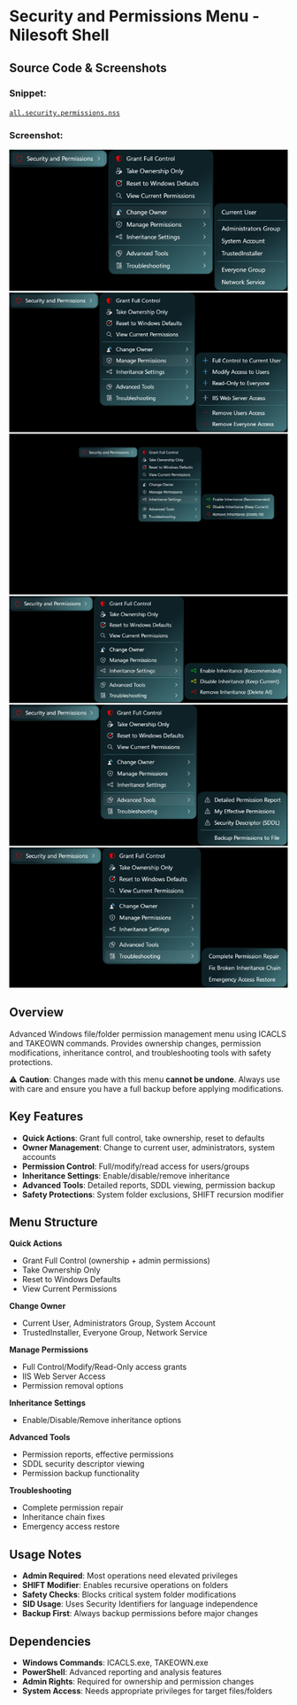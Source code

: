 # Security and Permissions Menu - Nilesoft Shell

## Source Code & Screenshots

### Snippet:
[`all.security.permissions.nss`](/ex3.multifunction/all.security.permissions.nss)

### Screenshot:
![Screenshot 1](/ex3.multifunction/all.security.permissions.1.png)
![Screenshot 2](/ex3.multifunction/all.security.permissions.2.png)
![Screenshot 3](/ex3.multifunction/all.security.permissions.3.png)
![Screenshot 4](/ex3.multifunction/all.security.permissions.4.png)
![Screenshot 5](/ex3.multifunction/all.security.permissions.5.png)
![Screenshot 6](/ex3.multifunction/all.security.permissions.6.png)

## Overview

Advanced Windows file/folder permission management menu using ICACLS and TAKEOWN commands. Provides ownership changes, permission modifications, inheritance control, and troubleshooting tools with safety protections.

⚠️ **Caution**: Changes made with this menu **cannot be undone**. Always use with care and ensure you have a full backup before applying modifications.

## Key Features

- **Quick Actions**: Grant full control, take ownership, reset to defaults
- **Owner Management**: Change to current user, administrators, system accounts
- **Permission Control**: Full/modify/read access for users/groups
- **Inheritance Settings**: Enable/disable/remove inheritance
- **Advanced Tools**: Detailed reports, SDDL viewing, permission backup
- **Safety Protections**: System folder exclusions, SHIFT recursion modifier

## Menu Structure

**Quick Actions**
- Grant Full Control (ownership + admin permissions)
- Take Ownership Only
- Reset to Windows Defaults
- View Current Permissions

**Change Owner**
- Current User, Administrators Group, System Account
- TrustedInstaller, Everyone Group, Network Service

**Manage Permissions**
- Full Control/Modify/Read-Only access grants
- IIS Web Server Access
- Permission removal options

**Inheritance Settings**
- Enable/Disable/Remove inheritance options

**Advanced Tools**
- Permission reports, effective permissions
- SDDL security descriptor viewing
- Permission backup functionality

**Troubleshooting**
- Complete permission repair
- Inheritance chain fixes
- Emergency access restore

## Usage Notes

- **Admin Required**: Most operations need elevated privileges
- **SHIFT Modifier**: Enables recursive operations on folders
- **Safety Checks**: Blocks critical system folder modifications
- **SID Usage**: Uses Security Identifiers for language independence
- **Backup First**: Always backup permissions before major changes

## Dependencies

- **Windows Commands**: ICACLS.exe, TAKEOWN.exe
- **PowerShell**: Advanced reporting and analysis features  
- **Admin Rights**: Required for ownership and permission changes
- **System Access**: Needs appropriate privileges for target files/folders